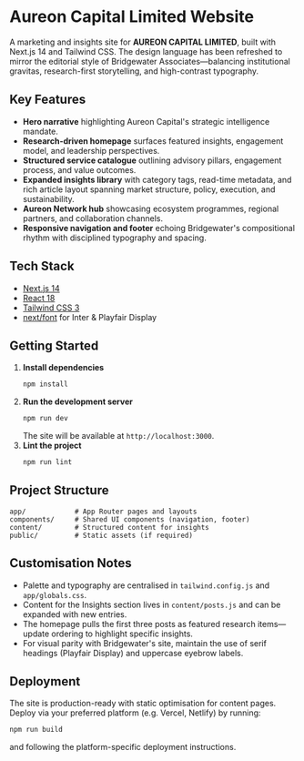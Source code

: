 # Aureon Capital Limited Website

A marketing and insights site for **AUREON CAPITAL LIMITED**, built with Next.js 14 and Tailwind CSS. The design language has been
refreshed to mirror the editorial style of Bridgewater Associates—balancing institutional gravitas, research-first storytelling,
and high-contrast typography.

## Key Features
- **Hero narrative** highlighting Aureon Capital's strategic intelligence mandate.
- **Research-driven homepage** surfaces featured insights, engagement model, and leadership perspectives.
- **Structured service catalogue** outlining advisory pillars, engagement process, and value outcomes.
- **Expanded insights library** with category tags, read-time metadata, and rich article layout spanning market structure, policy, execution, and sustainability.
- **Aureon Network hub** showcasing ecosystem programmes, regional partners, and collaboration channels.
- **Responsive navigation and footer** echoing Bridgewater's compositional rhythm with disciplined typography and spacing.

## Tech Stack
- [Next.js 14](https://nextjs.org/)
- [React 18](https://react.dev/)
- [Tailwind CSS 3](https://tailwindcss.com/)
- [next/font](https://nextjs.org/docs/app/building-your-application/optimizing/fonts) for Inter & Playfair Display

## Getting Started
1. **Install dependencies**
   ```bash
   npm install
   ```
2. **Run the development server**
   ```bash
   npm run dev
   ```
   The site will be available at `http://localhost:3000`.
3. **Lint the project**
   ```bash
   npm run lint
   ```

## Project Structure
```
app/            # App Router pages and layouts
components/     # Shared UI components (navigation, footer)
content/        # Structured content for insights
public/         # Static assets (if required)
```

## Customisation Notes
- Palette and typography are centralised in `tailwind.config.js` and `app/globals.css`.
- Content for the Insights section lives in `content/posts.js` and can be expanded with new entries.
- The homepage pulls the first three posts as featured research items—update ordering to highlight specific insights.
- For visual parity with Bridgewater's site, maintain the use of serif headings (Playfair Display) and uppercase eyebrow labels.

## Deployment
The site is production-ready with static optimisation for content pages. Deploy via your preferred platform (e.g. Vercel,
Netlify) by running:
```bash
npm run build
```
and following the platform-specific deployment instructions.
